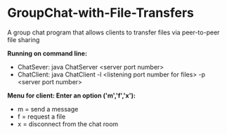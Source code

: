 # GroupChat-with-File-Transfers
A group chat program that allows clients to transfer files via peer-to-peer file sharing

**Running on command line:**
- ChatSever: java ChatServer \<server port number\>
- ChatClient: java ChatClient -l \<listening port number for files\> -p \<server port number\>

**Menu for client: Enter an option ('m','f','x'):**
  - m = send a message
  - f = request a file
  - x = disconnect from the chat room
